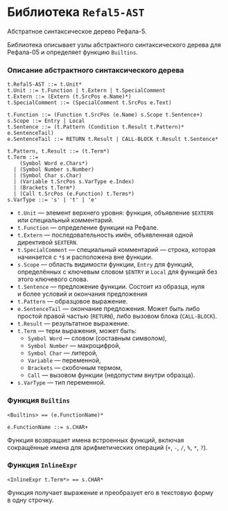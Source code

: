 Библиотека `Refal5-AST`
=======================

Абстратное синтаксическое дерево Рефала-5.

Библиотека описывает узлы абстрактного синтаксического дерева для Рефала-05
и определяет функцию `Builtins`.

### Описание абстрактного синтаксического дерева

    t.Refal5-AST ::= t.Unit*
    t.Unit ::= t.Function | t.Extern | t.SpecialComment
    t.Extern ::= (Extern (t.SrcPos e.Name)*)
    t.SpecialComment ::= (SpecialComment t.SrcPos e.Text)

    t.Function ::= (Function t.SrcPos (e.Name) s.Scope t.Sentence+)
    s.Scope ::= Entry | Local
    t.Sentence ::= (t.Pattern (Condition t.Result t.Pattern)* e.SentenceTail)
    e.SentenceTail ::= RETURN t.Result | CALL-BLOCK t.Result t.Sentence*

    t.Pattern, t.Result ::= (t.Term*)
    t.Term ::=
        (Symbol Word e.Chars*)
      | (Symbol Number s.Number)
      | (Symbol Char s.Char)
      | (Variable t.SrcPos s.VarType e.Index)
      | (Brackets t.Term*)
      | (Call t.SrcPos (e.Function) t.Terms*)
    s.VarType ::= 's' | 't' | 'e'

* `t.Unit` — элемент верхнего уровня: функция, объявление `$EXTERN` или
  специальный комментарий.
* `t.Function` — определение функции на Рефале.
* `t.Extern` — последовательность имён, объявленная одной директивой `$EXTERN`.
* `t.SpecialComment` — специальный комментарий — строка, которая начинается
  с `*$` и расположена вне функции.
* `s.Scope` — область видимости функции, `Entry` для функций, определённых
  с ключевым словом `$ENTRY` и `Local` для функций без этого ключевого слова.
* `t.Sentence` — предложение функции. Состоит из образца, нуля и более условий
  и окончания предложения
* `t.Pattern` — образцовое выражение.
* `e.SentenceTail` — окончание предложения. Может быть либо простой правой
  частью (`RETURN`), либо вызовом блока (`CALL-BLOCK`).
* `t.Result` — результатное выражение.
* `t.Term` — терм выражения, может быть:
  - `Symbol Word` — словом (составным символом),
  - `Symbol Number` — макроцифрой,
  - `Symbol Char` — литерой,
  - `Variable` — переменной,
  - `Brackets` — скобочным термом,
  - `Call` — вызовом функции (недопустим внутри образца).
* `s.VarType` — тип переменной.

### Функция `Builtins`

    <Builtins> == (e.FunctionName)*

    e.FunctionName ::= s.CHAR+

Функция возвращает имена встроенных функций, включая сокращённые имена для
арифметических операций (`+`, `-`, `/`, `%`, `*`, `?`).

### Функция `InlineExpr`

    <InlineExpr t.Term*> == s.CHAR*

Функция получает выражение и преобразует его в текстовую форму в одну строчку.
